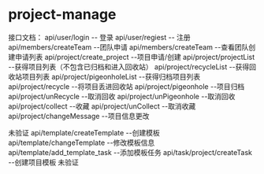 # project-manage

接口文档：
api/user/login -- 登录
api/user/regiest -- 注册
api/members/createTeam --团队申请
api/members/createTeam --查看团队创建申请列表
api/project/create_project --项目申请/创建
api/project/projectList --获得项目列表（不包含已归档和进入回收站）
api/project/recycleList --获得回收站项目列表
api/project/pigeonholeList --获得归档项目列表
api/project/recycle --将项目丢进回收站
api/project/pigeonhole --项目归档
api/project/unRecycle --取消回收
api/project/unPigeonhole --取消回收
api/project/collect --收藏
api/project/unCollect --取消收藏
api/project/changeMessage --项目信息更改


未验证
api/template/createTemplate --创建模板
api/template/changeTemplate --修改模板信息
api/template/add_template_task --添加模板任务
api/task/project/createTask --创建项目模板
未验证
